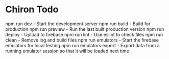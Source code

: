 Chiron Todo
===========

npm run dev               - Start the development server
npm run build             - Build for production
npm run preview           - Run the last built production version
npm run deploy            - Upload to firebase
npm run lint              - Use eslint to check files
npm run clean             - Remove log and build files
npm run emulators         - Start the firebase emulators for local testing
npm run emulators:export  - Export data from a running emulator session so that
                            it will be loaded next time
